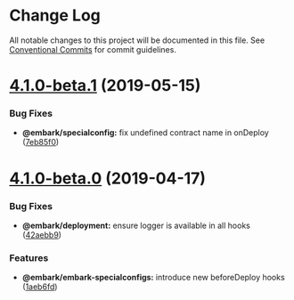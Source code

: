 # Change Log

All notable changes to this project will be documented in this file.
See [Conventional Commits](https://conventionalcommits.org) for commit guidelines.

# [4.1.0-beta.1](https://github.com/embark-framework/embark/compare/v4.1.0-beta.0...v4.1.0-beta.1) (2019-05-15)


### Bug Fixes

* **@embark/specialconfig:** fix undefined contract name in onDeploy ([7eb85f0](https://github.com/embark-framework/embark/commit/7eb85f0))





# [4.1.0-beta.0](https://github.com/embark-framework/embark/compare/v4.0.0...v4.1.0-beta.0) (2019-04-17)


### Bug Fixes

* **@embark/deployment:** ensure logger is available in all hooks ([42aebb9](https://github.com/embark-framework/embark/commit/42aebb9))


### Features

* **@embark/embark-specialconfigs:** introduce new beforeDeploy hooks ([1aeb6fd](https://github.com/embark-framework/embark/commit/1aeb6fd))

